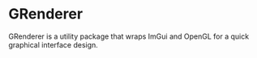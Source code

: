 # GRenderer

GRenderer is a utility package that wraps ImGui and OpenGL for a quick graphical interface design.
